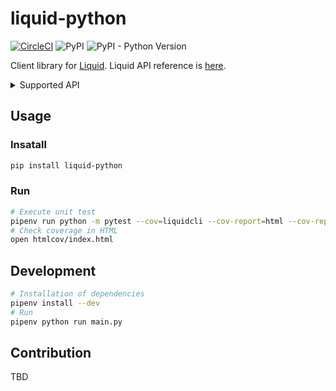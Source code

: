 # liquid-python

[![CircleCI](https://circleci.com/gh/suzuito/liquid-python.svg?style=svg)](https://circleci.com/gh/suzuito/liquid-python) ![PyPI](https://img.shields.io/pypi/v/liquidcli) ![PyPI - Python Version](https://img.shields.io/pypi/pyversions/liquidcli)

Client library for [Liquid](https://www.liquid.com/).
Liquid API reference is [here](https://developers.liquid.com).

<details><summary>Supported API</summary>
<p>

|End point|Impl|Unit test|
|---|----|----|
|Public|||
|`GET /products/`|||
|`GET /products/:id`|||
|`GET /products/:id/price_levels`|||
|`GET /executions`|o||
|`GET /ir_ladders`|||
|`GET /fees`|||
|Private|||
|`POST /orders`|||
|`GET /orders/:id`|||
|`GET /orders`|||
|`PUT /orders/:id/cancel`|||
|`PUT /orders/:id`|||
|`GET /orders/:id/trades`|||
|`GET /executions/me`|||
|`GET /fiat_accounts`|||
|`POST /fiat_accounts`|||
|`GET /crypto_accounts`|||
|`GET /accounts/balance`|||
|`GET /accounts/:currency`|||
|`GET /accounts/:currency/reserved_balance_details`|||
|`POST /loan_bids`|||
|`GET /loan_bids`|||
|`PUT /loan_bids/:id/close`|||
|`GET /loans`|||
|`PUT /loans`|||
|`GET /trading_accounts`|||
|`GET /trading_accounts/:id`|||
|`GET /trades`|||
|`PUT /trades/:id/close`|||
|`PUT /trades/close_all`|||
|`PUT /trades/:id/adjust_margin`|||
|`GET /trades/:id/loans`|||
|...etc...|||

</p></details>

## Usage

### Insatall

```bash
pip install liquid-python
```

### Run

```bash
# Execute unit test
pipenv run python -m pytest --cov=liquidcli --cov-report=html --cov-report=term ./tests
# Check coverage in HTML
open htmlcov/index.html
```

## Development

```bash
# Installation of dependencies
pipenv install --dev
# Run
pipenv python run main.py
```

## Contribution

TBD